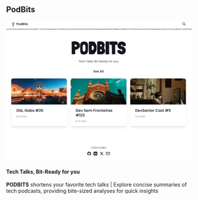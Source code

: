 ## PodBits

![](./public/images/podbits.PNG)

#### Tech Talks, Bit-Ready for you
**PODBITS** shortens your favorite tech talks | Explore concise summaries of tech podcasts, providing bite-sized analyses for quick insights
